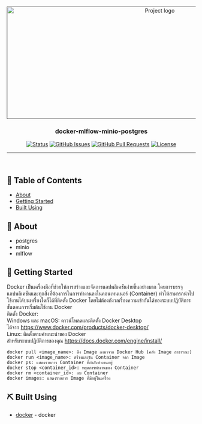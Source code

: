 <p align="center">
  <a href="" rel="noopener">
 <img width=800px height=300px src="https://media.wiki-power.com/img/20210117130925.jpg" alt="Project logo"></a>
</p>

<h3 align="center">docker-mlflow-minio-postgres</h3>

<div align="center">

[![Status](https://img.shields.io/badge/status-active-success.svg)]()
[![GitHub Issues](https://img.shields.io/github/issues/SatangThevalue/docker-mlflow-minio-postgres.svg)](https://github.com/SatangThevalue/docker-mlflow-minio-postgres/issues)
[![GitHub Pull Requests](https://img.shields.io/github/issues-pr/SatangThevalue/docker-mlflow-minio-postgres.svg)](https://github.com/SatangThevalue/docker-mlflow-minio-postgres/pulls)
[![License](https://img.shields.io/badge/license-MIT-blue.svg)](/LICENSE)

</div>

---

<p align="center"> 
    <br> 
</p>

## 📝 Table of Contents

- [About](#about)
- [Getting Started](#getting_started)
- [Built Using](#built_using)

## 🧐 About <a name = "about"></a>

- postgres
- minio
- mlflow

## 🏁 Getting Started <a name = "getting_started"></a>

Docker เป็นเครื่องมือที่ช่วยให้การสร้างและจัดการแอปพลิเคชันง่ายขึ้นอย่างมาก โดยการบรรจุแอปพลิเคชันและทุกสิ่งที่ต้องการในการทำงานลงในคอนเทนเนอร์ (Container) ทำให้สามารถนำไปใช้งานได้บนเครื่องใดก็ได้ที่ติดตั้ง Docker โดยไม่ต้องกังวลเรื่องความเข้ากันได้ของระบบปฏิบัติการ
<br>
ขั้นตอนการเริ่มต้นใช้งาน Docker
<br>
ติดตั้ง Docker:
<br>
Windows และ macOS: ดาวน์โหลดและติดตั้ง Docker Desktop 
<br>ได้จาก https://www.docker.com/products/docker-desktop/
<br>
Linux: ติดตั้งตามคำแนะนำของ Docker 
<br>
สำหรับระบบปฏิบัติการของคุณ https://docs.docker.com/engine/install/

```
docker pull <image_name>: ดึง Image ลงมาจาก Docker Hub (คลัง Image สาธารณะ)
docker run <image_name>: สร้างและรัน Container จาก Image
docker ps: แสดงรายการ Container ที่กำลังทำงานอยู่
docker stop <container_id>: หยุดการทำงานของ Container
docker rm <container_id>: ลบ Container
docker images: แสดงรายการ Image ที่มีอยู่ในเครื่อง
```

## ⛏️ Built Using <a name = "built_using"></a>
- [docker](https://www.docker.com/) - docker